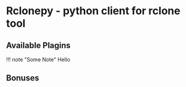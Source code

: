 # Rclonepy - python client for rclone tool

## Available Plagins

!!! note "Some Note"
    Hello
## Bonuses
